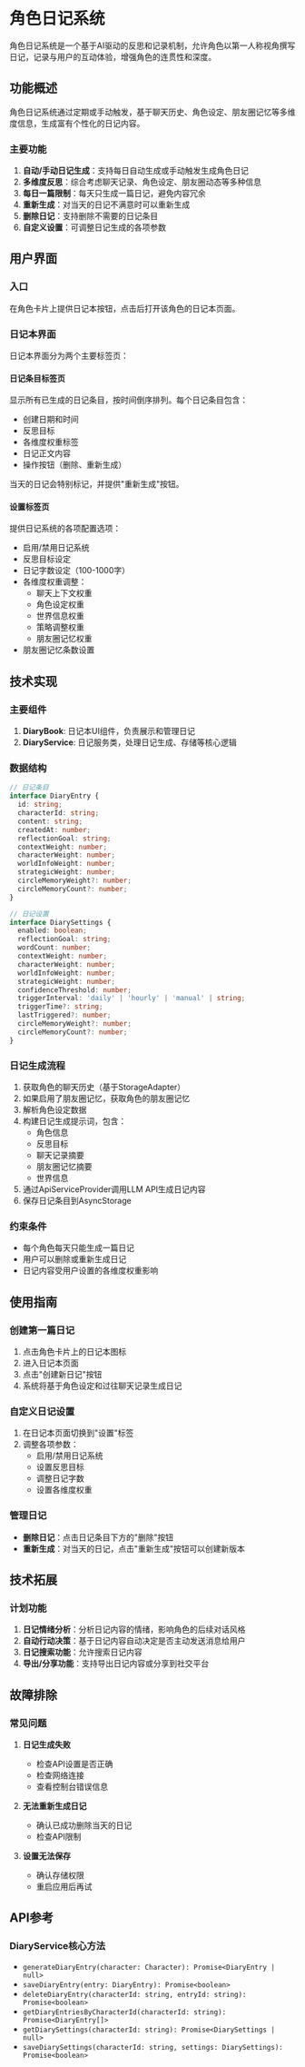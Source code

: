 # 角色日记系统

角色日记系统是一个基于AI驱动的反思和记录机制，允许角色以第一人称视角撰写日记，记录与用户的互动体验，增强角色的连贯性和深度。

## 功能概述

角色日记系统通过定期或手动触发，基于聊天历史、角色设定、朋友圈记忆等多维度信息，生成富有个性化的日记内容。

### 主要功能

1. **自动/手动日记生成**：支持每日自动生成或手动触发生成角色日记
2. **多维度反思**：综合考虑聊天记录、角色设定、朋友圈动态等多种信息
3. **每日一篇限制**：每天只生成一篇日记，避免内容冗余
4. **重新生成**：对当天的日记不满意时可以重新生成
5. **删除日记**：支持删除不需要的日记条目
6. **自定义设置**：可调整日记生成的各项参数

## 用户界面

### 入口

在角色卡片上提供日记本按钮，点击后打开该角色的日记本页面。

### 日记本界面

日记本界面分为两个主要标签页：

#### 日记条目标签页

显示所有已生成的日记条目，按时间倒序排列。每个日记条目包含：

- 创建日期和时间
- 反思目标
- 各维度权重标签
- 日记正文内容
- 操作按钮（删除、重新生成）

当天的日记会特别标记，并提供"重新生成"按钮。

#### 设置标签页

提供日记系统的各项配置选项：

- 启用/禁用日记系统
- 反思目标设定
- 日记字数设定（100-1000字）
- 各维度权重调整：
  - 聊天上下文权重
  - 角色设定权重
  - 世界信息权重
  - 策略调整权重
  - 朋友圈记忆权重
- 朋友圈记忆条数设置

## 技术实现

### 主要组件

1. **DiaryBook**: 日记本UI组件，负责展示和管理日记
2. **DiaryService**: 日记服务类，处理日记生成、存储等核心逻辑

### 数据结构

```typescript
// 日记条目
interface DiaryEntry {
  id: string;
  characterId: string;
  content: string;
  createdAt: number;
  reflectionGoal: string;
  contextWeight: number;
  characterWeight: number;
  worldInfoWeight: number;
  strategicWeight: number;
  circleMemoryWeight?: number;
  circleMemoryCount?: number;
}

// 日记设置
interface DiarySettings {
  enabled: boolean;
  reflectionGoal: string;
  wordCount: number;
  contextWeight: number;
  characterWeight: number;
  worldInfoWeight: number;
  strategicWeight: number;
  confidenceThreshold: number;
  triggerInterval: 'daily' | 'hourly' | 'manual' | string;
  triggerTime?: string;
  lastTriggered?: number;
  circleMemoryWeight?: number;
  circleMemoryCount?: number;
}
```

### 日记生成流程

1. 获取角色的聊天历史（基于StorageAdapter）
2. 如果启用了朋友圈记忆，获取角色的朋友圈记忆
3. 解析角色设定数据
4. 构建日记生成提示词，包含：
   - 角色信息
   - 反思目标
   - 聊天记录摘要
   - 朋友圈记忆摘要
   - 世界信息
5. 通过ApiServiceProvider调用LLM API生成日记内容
6. 保存日记条目到AsyncStorage

### 约束条件

- 每个角色每天只能生成一篇日记
- 用户可以删除或重新生成日记
- 日记内容受用户设置的各维度权重影响

## 使用指南

### 创建第一篇日记

1. 点击角色卡片上的日记本图标
2. 进入日记本页面
3. 点击"创建新日记"按钮
4. 系统将基于角色设定和过往聊天记录生成日记

### 自定义日记设置

1. 在日记本页面切换到"设置"标签
2. 调整各项参数：
   - 启用/禁用日记系统
   - 设置反思目标
   - 调整日记字数
   - 设置各维度权重

### 管理日记

- **删除日记**：点击日记条目下方的"删除"按钮
- **重新生成**：对当天的日记，点击"重新生成"按钮可以创建新版本

## 技术拓展

### 计划功能

1. **日记情绪分析**：分析日记内容的情绪，影响角色的后续对话风格
2. **自动行动决策**：基于日记内容自动决定是否主动发送消息给用户
3. **日记搜索功能**：允许搜索日记内容
4. **导出/分享功能**：支持导出日记内容或分享到社交平台

## 故障排除

### 常见问题

1. **日记生成失败**
   - 检查API设置是否正确
   - 检查网络连接
   - 查看控制台错误信息

2. **无法重新生成日记**
   - 确认已成功删除当天的日记
   - 检查API限制
   
3. **设置无法保存**
   - 确认存储权限
   - 重启应用后再试

## API参考

### DiaryService核心方法

- `generateDiaryEntry(character: Character): Promise<DiaryEntry | null>`
- `saveDiaryEntry(entry: DiaryEntry): Promise<boolean>`
- `deleteDiaryEntry(characterId: string, entryId: string): Promise<boolean>`
- `getDiaryEntriesByCharacterId(characterId: string): Promise<DiaryEntry[]>`
- `getDiarySettings(characterId: string): Promise<DiarySettings | null>`
- `saveDiarySettings(characterId: string, settings: DiarySettings): Promise<boolean>`
